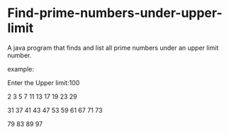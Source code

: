 # Find-prime-numbers-under-upper-limit
A java program that finds and list all prime numbers under an upper limit number.

example:

Enter the Upper limit:100

2	3	5	7	11	13	17	19	23	29	

31	37	41	43	47	53	59	61	67	71	73	

79	83	89	97	
